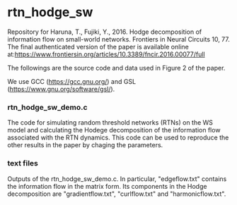 # rtn_hodge_sw
Repository for Haruna, T., Fujiki, Y., 2016. Hodge decomposition of information flow on small-world networks. Frontiers in Neural Circuits 10, 77.
The final authenticated version of the paper is available online at:https://www.frontiersin.org/articles/10.3389/fncir.2016.00077/full

The followings are the source code and data used in Figure 2 of the paper.

We use GCC (https://gcc.gnu.org/) and GSL (https://www.gnu.org/software/gsl/). 

### rtn_hodge_sw_demo.c
The code for simulating random threshold networks (RTNs) on the WS model and calculating the Hodege decomposition of the information flow associated with the RTN dynamics. This code can be used to reproduce the other results in the paper by chaging the parameters. 

### text files
Outputs of the rtn_hodge_sw_demo.c. In particular, "edgeflow.txt" contains the information flow in the matrix form. Its components in the Hodge decomposition are "gradientflow.txt", "curlflow.txt" and "harmonicflow.txt". 
